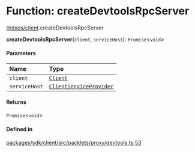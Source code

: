 # Function: createDevtoolsRpcServer

[@dxos/client](../modules/dxos_client.md).createDevtoolsRpcServer

**createDevtoolsRpcServer**(`client`, `serviceHost`): `Promise`<`void`\>

#### Parameters

| Name | Type |
| :------ | :------ |
| `client` | [`Client`](../classes/dxos_client.Client.md) |
| `serviceHost` | [`ClientServiceProvider`](../interfaces/dxos_client.ClientServiceProvider.md) |

#### Returns

`Promise`<`void`\>

#### Defined in

[packages/sdk/client/src/packlets/proxy/devtools.ts:53](https://github.com/dxos/dxos/blob/main/packages/sdk/client/src/packlets/proxy/devtools.ts#L53)
